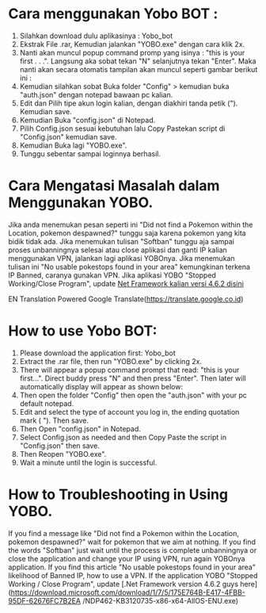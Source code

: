 # Cara menggunakan Yobo BOT :
1. Silahkan download dulu aplikasinya : Yobo_bot
2. Ekstrak File .rar, Kemudian jalankan "YOBO.exe" dengan cara klik 2x.
3. Nanti akan muncul popup command promp yang isinya  : "this is your first . . .". Langsung aka sobat tekan "N" selanjutnya tekan "Enter". Maka nanti akan secara otomatis tampilan akan muncul seperti gambar berikut ini :
4. Kemudian silahkan sobat Buka folder "Config" > kemudian buka "auth.json" dengan notepad bawaan pc kalian.
5. Edit dan Pilih tipe akun login kalian, dengan diakhiri tanda petik ("). Kemudian save.
6. Kemudian Buka "config.json" di Notepad.
7. Pilih Config.json sesuai kebutuhan lalu Copy Pastekan script di "Config.json" kemudian save.
8. Kemudian Buka lagi "YOBO.exe".
9. Tunggu sebentar sampai loginnya berhasil.

# Cara Mengatasi Masalah dalam Menggunakan YOBO.
Jika anda menemukan pesan seperti ini "Did not find a Pokemon within the Location, pokemon despawned?" tunggu saja karena pokemon yang kita bidik tidak ada.
Jika menemukan tulisan "Softban" tunggu aja sampai proses unbanningnya selesai atau close aplikasi dan ganti IP kalian menggunakan VPN, jalankan lagi aplikasi YOBOnya.
Jika menemukan tulisan ini "No usable pokestops found in your area" kemungkinan terkena IP Banned, caranya gunakan VPN.
Jika aplikasi YOBO "Stopped Working/Close Program", update [Net Framework kalian versi 4.6.2 disini](https://download.microsoft.com/download/1/7/5/175E764B-E417-4FBB-95DF-62676FC7B2EA/NDP462-KB3120735-x86-x64-AllOS-ENU.exe)

EN Translation Powered Google Translate(https://translate.google.co.id)
# How to use Yobo BOT:
1. Please download the application first: Yobo_bot
2. Extract the .rar file, then run "YOBO.exe" by clicking 2x.
3. There will appear a popup command prompt that read: "this is your first...". Direct buddy press "N" and then press "Enter". Then later will automatically display will appear as shown below:
4. Then open the folder "Config" then open the "auth.json" with your pc default notepad.
5. Edit and select the type of account you log in, the ending quotation mark ( "). Then save.
6. Then Open "config.json" in Notepad.
7. Select Config.json as needed and then Copy Paste the script in "Config.json" then save.
8. Then Reopen "YOBO.exe".
9. Wait a minute until the login is successful.

# How to Troubleshooting in Using YOBO.
If you find a message like "Did not find a Pokemon within the Location, pokemon despawned?" wait for pokemon that we aim at nothing.
If you find the words "Softban" just wait until the process is complete unbanningnya or close the application and change your IP using VPN, run again YOBOnya application.
If you find this article "No usable pokestops found in your area" likelihood of Banned IP, how to use a VPN.
If the application YOBO "Stopped Working / Close Program", update [.Net Framework version 4.6.2 guys here] (https://download.microsoft.com/download/1/7/5/175E764B-E417-4FBB-95DF-62676FC7B2EA /NDP462-KB3120735-x86-x64-AllOS-ENU.exe)



